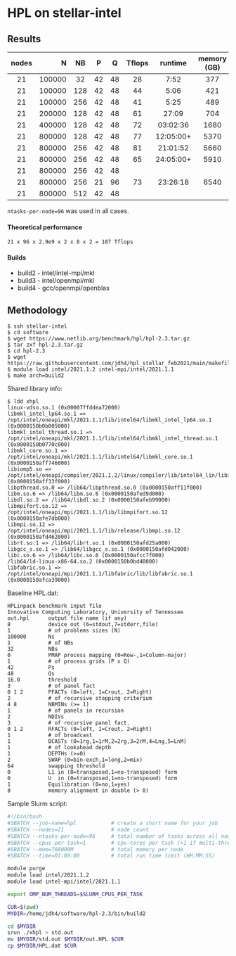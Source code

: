 # HPL on stellar-intel

## Results

| nodes | N      | NB | P  | Q   | Tflops  | runtime | memory (GB) | notes |
|:-----:| ------:|:--:|:--:|:---:|:-------:|:-------:|:-----------:| ----- |
|   21  | 100000 |32  |42  | 48  | 28  |  7:52 | 377        | |
|   21  | 100000 |128 |42  | 48  | 44  |  5:06 | 421        | |
|   21  | 100000 |256 |42  | 48  | 41  |  5:25 | 489 | |
|   21  | 200000 |128 |42  | 48  | 61  | 27:09 | 704 |  |
|   21  | 400000 |128 |42  | 48  | 72  | 03:02:36 | 1680|  |
|   21  | 800000 |128 |42  | 48  | 77  | 12:05:00+ | 5370|  |
|   21  | 800000 |256 |42  | 48  | 81  | 21:01:52 | 5660 |  |
|   21  | 800000 |256 |42  | 48  | 65 | 24:05:00+ | 5910 | intel/openmpi/mkl |
|   21  | 800000 |256 |42  | 48  |  |  |  | gcc/openmpi/mkl |
|   21  | 800000 |256 |21  | 96  | 73  | 23:26:18 | 6540 |  |
|   21  | 800000 |512 |42  | 48  |   |  |  |  |

`ntasks-per-node=96` was used in all cases.

#### Theoretical performance

```
21 x 96 x 2.9e9 x 2 x 8 x 2 = 187 Tflops
```

#### Builds

+ build2 - intel/intel-mpi/mkl  
+ build3 - intel/openmpi/mkl  
+ build4 - gcc/openmpi/openblas  

## Methodology

```
$ ssh stellar-intel
$ cd software
$ wget https://www.netlib.org/benchmark/hpl/hpl-2.3.tar.gz
$ tar zxf hpl-2.3.tar.gz
$ cd hpl-2.3
$ wget https://raw.githubusercontent.com/jdh4/hpl_stellar_feb2021/main/makefiles/Makefile.build2
$ module load intel/2021.1.2 intel-mpi/intel/2021.1.1
$ make arch=build2
```

Shared library info:

```
$ ldd xhpl 
linux-vdso.so.1 (0x00007ffddea72000)
libmkl_intel_lp64.so.1 => /opt/intel/oneapi/mkl/2021.1.1/lib/intel64/libmkl_intel_lp64.so.1 (0x0000150b0b005000)
libmkl_intel_thread.so.1 => /opt/intel/oneapi/mkl/2021.1.1/lib/intel64/libmkl_intel_thread.so.1 (0x0000150b0770c000)
libmkl_core.so.1 => /opt/intel/oneapi/mkl/2021.1.1/lib/intel64/libmkl_core.so.1 (0x0000150aff746000)
libiomp5.so => /opt/intel/oneapi/compiler/2021.1.2/linux/compiler/lib/intel64_lin/libiomp5.so (0x0000150aff33f000)
libpthread.so.0 => /lib64/libpthread.so.0 (0x0000150aff11f000)
libm.so.6 => /lib64/libm.so.6 (0x0000150afed9d000)
libdl.so.2 => /lib64/libdl.so.2 (0x0000150afeb99000)
libmpifort.so.12 => /opt/intel/oneapi/mpi/2021.1.1/lib/libmpifort.so.12 (0x0000150afe7db000)
libmpi.so.12 => /opt/intel/oneapi/mpi/2021.1.1/lib/release/libmpi.so.12 (0x0000150afd462000)
librt.so.1 => /lib64/librt.so.1 (0x0000150afd25a000)
libgcc_s.so.1 => /lib64/libgcc_s.so.1 (0x0000150afd042000)
libc.so.6 => /lib64/libc.so.6 (0x0000150afcc7f000)
/lib64/ld-linux-x86-64.so.2 (0x0000150b0bd40000)
libfabric.so.1 => /opt/intel/oneapi/mpi/2021.1.1/libfabric/lib/libfabric.so.1 (0x0000150afca39000)
```

Baseline HPL.dat:

```
HPLinpack benchmark input file
Innovative Computing Laboratory, University of Tennessee
out.hpl      output file name (if any)
8            device out (6=stdout,7=stderr,file)
1            # of problems sizes (N)
100000       Ns
1            # of NBs
32           NBs
0            PMAP process mapping (0=Row-,1=Column-major)
1            # of process grids (P x Q)
42           Ps
48           Qs
16.0         threshold
3            # of panel fact
0 1 2        PFACTs (0=left, 1=Crout, 2=Right)
2            # of recursive stopping criterium
4 8          NBMINs (>= 1)
1            # of panels in recursion
2            NDIVs
3            # of recursive panel fact.
0 1 2        RFACTs (0=left, 1=Crout, 2=Right)
1            # of broadcast
1            BCASTs (0=1rg,1=1rM,2=2rg,3=2rM,4=Lng,5=LnM)
1            # of lookahead depth
1            DEPTHs (>=0)
2            SWAP (0=bin-exch,1=long,2=mix)
64           swapping threshold
0            L1 in (0=transposed,1=no-transposed) form
0            U  in (0=transposed,1=no-transposed) form
1            Equilibration (0=no,1=yes)
8            memory alignment in double (> 0)
```


Sample Slurm script:

```bash
#!/bin/bash
#SBATCH --job-name=hpl           # create a short name for your job
#SBATCH --nodes=21               # node count
#SBATCH --ntasks-per-node=96     # total number of tasks across all nodes
#SBATCH --cpus-per-task=1        # cpu-cores per task (>1 if multi-threaded tasks)
#SBATCH --mem=768000M            # total memory per node
#SBATCH --time=01:00:00          # total run time limit (HH:MM:SS)

module purge
module load intel/2021.1.2
module load intel-mpi/intel/2021.1.1

export OMP_NUM_THREADS=$SLURM_CPUS_PER_TASK

CUR=$(pwd)
MYDIR=/home/jdh4/software/hpl-2.3/bin/build2

cd $MYDIR
srun ./xhpl > std.out
mv $MYDIR/std.out $MYDIR/out.HPL $CUR
cp $MYDIR/HPL.dat $CUR
```

